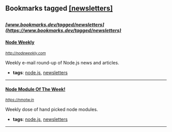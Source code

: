 ## Bookmarks tagged [[newsletters]](https://www.bookmarks.dev/search?q=[newsletters])

_<sup><sup>[www.bookmarks.dev/tagged/newsletters](https://www.bookmarks.dev/tagged/newsletters)</sup></sup>_
---
#### [Node Weekly](http://nodeweekly.com)
_<sup>http://nodeweekly.com</sup>_

Weekly e-mail round-up of Node.js news and articles.
* **tags**: [node.js](../tagged/node.js.md), [newsletters](../tagged/newsletters.md)
---
#### [Node Module Of The Week!](https://nmotw.in)
_<sup>https://nmotw.in</sup>_

Weekly dose of hand picked node modules.
* **tags**: [node.js](../tagged/node.js.md), [newsletters](../tagged/newsletters.md)
---
